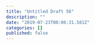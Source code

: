 ```yaml
---
title: "Untitled Draft 56"
description: ""
date: "2019-07-23T00:06:31.581Z"
categories: []
published: false
---
```



